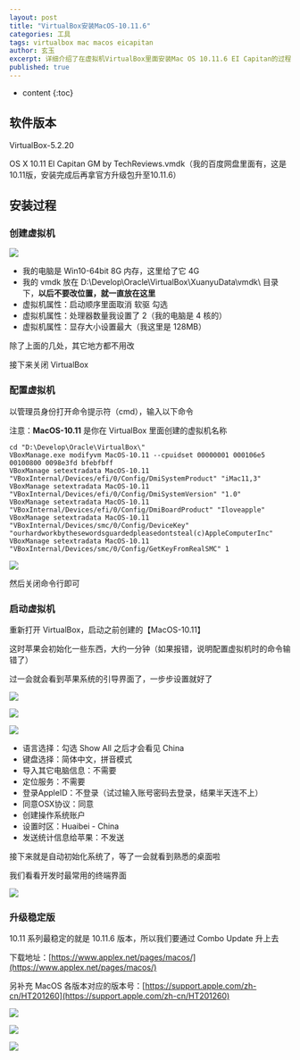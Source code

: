 ```yaml
---
layout: post
title: "VirtualBox安装MacOS-10.11.6"
categories: 工具
tags: virtualbox mac macos eicapitan
author: 玄玉
excerpt: 详细介绍了在虚拟机VirtualBox里面安装Mac OS 10.11.6 EI Capitan的过程。
published: true
---
```


* content
{:toc}


## 软件版本

VirtualBox-5.2.20

OS X 10.11 El Capitan GM by TechReviews.vmdk（我的百度网盘里面有，这是10.11版，安装完成后再拿官方升级包升至10.11.6）

## 安装过程

### 创建虚拟机

![](https://ae01.alicdn.com/kf/Hc1e6a752e6e648dcaff4cba31962f19am.png)

* 我的电脑是 Win10-64bit 8G 内存，这里给了它 4G
* 我的 vmdk 放在 D:\Develop\Oracle\VirtualBox\XuanyuData\vmdk\ 目录下，**以后不要改位置，就一直放在这里**
* 虚拟机属性：启动顺序里面取消 软驱 勾选
* 虚拟机属性：处理器数量我设置了 2（我的电脑是 4 核的）
* 虚拟机属性：显存大小设置最大（我这里是 128MB）

除了上面的几处，其它地方都不用改

接下来关闭 VirtualBox

### 配置虚拟机

以管理员身份打开命令提示符（cmd），输入以下命令

注意：**MacOS-10.11** 是你在 VirtualBox 里面创建的虚拟机名称

```
cd "D:\Develop\Oracle\VirtualBox\"
VBoxManage.exe modifyvm MacOS-10.11 --cpuidset 00000001 000106e5 00100800 0098e3fd bfebfbff
VBoxManage setextradata MacOS-10.11 "VBoxInternal/Devices/efi/0/Config/DmiSystemProduct" "iMac11,3"
VBoxManage setextradata MacOS-10.11 "VBoxInternal/Devices/efi/0/Config/DmiSystemVersion" "1.0"
VBoxManage setextradata MacOS-10.11 "VBoxInternal/Devices/efi/0/Config/DmiBoardProduct" "Iloveapple"
VBoxManage setextradata MacOS-10.11 "VBoxInternal/Devices/smc/0/Config/DeviceKey" "ourhardworkbythesewordsguardedpleasedontsteal(c)AppleComputerInc"
VBoxManage setextradata MacOS-10.11 "VBoxInternal/Devices/smc/0/Config/GetKeyFromRealSMC" 1
```

![](https://ae01.alicdn.com/kf/H3b705a36ca564846b54eb0baf0a824det.png)

然后关闭命令行即可

### 启动虚拟机

重新打开 VirtualBox，启动之前创建的【MacOS-10.11】

这时苹果会初始化一些东西，大约一分钟（如果报错，说明配置虚拟机时的命令输错了）

过一会就会看到苹果系统的引导界面了，一步步设置就好了

![](https://ae01.alicdn.com/kf/H7bad2c45cde34b09a2aa31b0205ac055E.png)

![](https://ae01.alicdn.com/kf/Hda3ad2577c0c485daf3bc5b1b3a50e7dS.png)

![](https://ae01.alicdn.com/kf/H8da8134e393d4fed88a2ca76901a6768C.png)

* 语言选择：勾选 Show All 之后才会看见 China
* 键盘选择：简体中文，拼音模式
* 导入其它电脑信息：不需要
* 定位服务：不需要
* 登录AppleID：不登录（试过输入账号密码去登录，结果半天连不上）
* 同意OSX协议：同意
* 创建操作系统账户
* 设置时区：Huaibei - China
* 发送统计信息给苹果：不发送

接下来就是自动初始化系统了，等了一会就看到熟悉的桌面啦

我们看看开发时最常用的终端界面

![](https://ae01.alicdn.com/kf/H7ce84293628941e08b3e81f520bdd5efq.png)

### 升级稳定版

10.11 系列最稳定的就是 10.11.6 版本，所以我们要通过 Combo Update 升上去

下载地址：[https://www.applex.net/pages/macos/](https://www.applex.net/pages/macos/)

另补充 MacOS 各版本对应的版本号：[https://support.apple.com/zh-cn/HT201260](https://support.apple.com/zh-cn/HT201260)

![](https://ae01.alicdn.com/kf/Hee107905e16642a39f22312d9ec481d6Z.png)

![](https://ae01.alicdn.com/kf/Heb82f15df836435c91811b7347e978cfT.png)

![](https://ae01.alicdn.com/kf/Hcd539927a712483d8a957de544a0163dU.png)